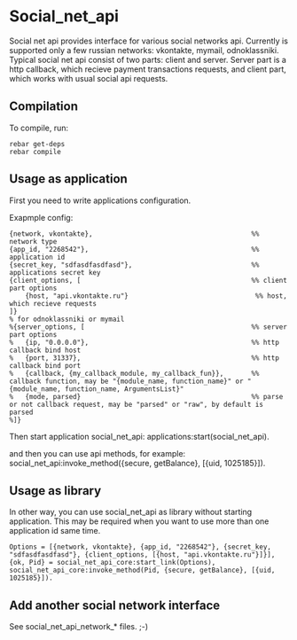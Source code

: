 Social_net_api
==============

Social net api provides interface for various social networks api.
Currently is supported only a few russian networks: vkontakte, mymail, odnoklassniki.
Typical social net api consist of two parts: client and server.
Server part is a http callback, which recieve payment transactions requests,
and client part, which works with usual social api requests.

Compilation
-----------

To compile, run:

    rebar get-deps
    rebar compile

Usage as application
--------------------

First you need to write applications configuration.

Exapmple config:

    {network, vkontakte},                                        %% network type
    {app_id, "2268542"},                                         %% application id
    {secret_key, "sdfasdfasdfasd"},                              %% applications secret key
    {client_options, [                                           %% client part options
        {host, "api.vkontakte.ru"}                                %% host, which recieve requests
    ]}
    % for odnoklassniki or mymail
    %{server_options, [                                          %% server part options
    %   {ip, "0.0.0.0"},                                         %% http callback bind host
    %   {port, 31337},                                           %% http callback bind port
    %   {callback, {my_callback_module, my_callback_fun}},       %% callback function, may be "{module_name, function_name}" or "{module_name, function_name, ArgumentsList}"
    %   {mode, parsed}                                           %% parse or not callback request, may be "parsed" or "raw", by default is parsed
    %]}

Then start application social_net_api:
    applications:start(social_net_api).

and then you can use api methods, for example:
    social_net_api:invoke_method({secure, getBalance}, [{uid, 1025185}]).

Usage as library
----------------

In other way, you can use social_net_api as library without starting application.
This may be required when you want to use more than one application id same time.

    Options = [{network, vkontakte}, {app_id, "2268542"}, {secret_key, "sdfasdfasdfasd"}, {client_options, [{host, "api.vkontakte.ru"}]}],
    {ok, Pid} = social_net_api_core:start_link(Options),
    social_net_api_core:invoke_method(Pid, {secure, getBalance}, [{uid, 1025185}]).

Add another social network interface
------------------------------------
See social_net_api_network_* files. ;-)

